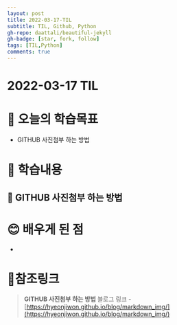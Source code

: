 ```yaml
---
layout: post
title: 2022-03-17-TIL
subtitle: TIL, Github, Python
gh-repo: daattali/beautiful-jekyll
gh-badge: [star, fork, follow] 
tags: [TIL,Python]
comments: true
---
```


# **2022-03-17 TIL**

# 🤔 오늘의 학습목표
- GITHUB 사진첨부 하는 방법

# 📃 학습내용
**📍 GITHUB 사진첨부 하는 방법**<br/>
- 


# 😊 배우게 된 점
- 

# 📌참조링크
>**GITHUB 사진첨부 하는 방법** 블로그 링크 -[https://hyeonjiwon.github.io/blog/markdown_img/](https://hyeonjiwon.github.io/blog/markdown_img/)